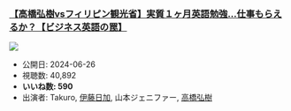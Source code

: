 ### [【高橋弘樹vsフィリピン観光省】実質１ヶ月英語勉強…仕事もらえるか？【ビジネス英語の罠】](https://www.youtube.com/watch?v=qQtdLNf3-0c)
[![](https://img.youtube.com/vi/qQtdLNf3-0c/sddefault.jpg)](https://www.youtube.com/watch?v=qQtdLNf3-0c)
-   公開日: 2024-06-26
-   視聴数: 40,892
-   **いいね数: 590**
-   出演者: Takuro, [伊藤日加](/rehacq_fan/people/伊藤日加 "wikilink"), 山本ジェニファー, [高橋弘樹](/rehacq_fan/people/高橋弘樹 "wikilink")
